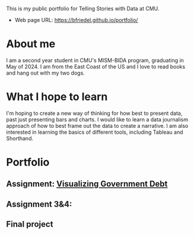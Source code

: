 This is my public portfolio for Telling Stories with Data at CMU.
- Web page URL: https://bfriedel.github.io/portfolio/

# About me
I am a second year student in CMU's MISM-BIDA program, graduating in May of 2024. I am from the East Coast of the US and I love to read books and hang out with my two dogs.

# What I hope to learn
I'm hoping to create a new way of thinking for how best to present data, past just presenting bars and charts. I would like to learn a data journalism approach of how to best frame out the data to create a narrative. I am also interested in learning the basics of different tools, including Tableau and Shorthand.

# Portfolio

## Assignment: [Visualizing Government Debt](https://bfriedel.github.io/portfolio/visualizing-government-debt)

## Assignment 3&4:

## Final project


